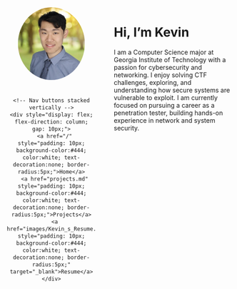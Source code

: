 <div style="display: flex;">

  <!-- Left column: photo + nav -->
  <div style="width: 200px; text-align: center; margin-right: 40px;">
    <!-- Photo -->
    <img src="images/IMG_2444.jpeg" alt="Kevin Yin" width="150" style="border-radius: 50%; margin-bottom: 20px;"/>

    <!-- Nav buttons stacked vertically -->
    <div style="display: flex; flex-direction: column; gap: 10px;">
      <a href="/" style="padding: 10px; background-color:#444; color:white; text-decoration:none; border-radius:5px;">Home</a>
      <a href="projects.md" style="padding: 10px; background-color:#444; color:white; text-decoration:none; border-radius:5px;">Projects</a>
      <a href="images/Kevin_s_Resume.pdf" style="padding: 10px; background-color:#444; color:white; text-decoration:none; border-radius:5px;" target="_blank">Resume</a>
    </div>
  </div>

  <!-- Right column: About Me -->
  <div style="flex: 1;">
    <h1>Hi, I’m Kevin</h1>
    <p>
      I am a Computer Science major at Georgia Institute of Technology with a passion for cybersecurity and networking. 
      I enjoy solving CTF challenges, exploring, and understanding how secure systems are vulnerable to exploit. 
      I am currently focused on pursuing a career as a penetration tester, building hands-on experience in network and system security.
    </p>
  </div>

</div>

